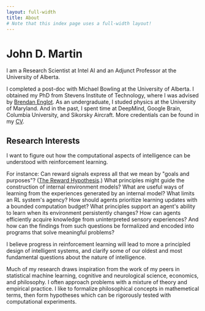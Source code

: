```yaml
---
layout: full-width
title: About
# Note that this index page uses a full-width layout!
---
```

<h1 class="content-listing-header sans">John D. Martin</h1>
I am a Research Scientist at Intel AI and an Adjunct Professor at the University of Alberta.

I completed a post-doc with Michael Bowling at the University of Alberta.
I obtained my PhD from Stevens Institute of Technology, where I was advised by [Brendan Englot](http://personal.stevens.edu/~benglot/).
As an undergraduate, I studed physics at the University of Maryland.
And in the past, I spent time at DeepMind, Google Brain, Columbia University, and Sikorsky Aircraft.
More credentials can be found in my [CV](/assets/cv/2023_martin_cv.pdf).

## Research Interests
I want to figure out how the computational aspects of intelligence can be understood with reinforcement learning.

For instance:
Can reward signals express all that we mean by "goals and purposes"? ([The Reward Hypothesis](http://incompleteideas.net/rlai.cs.ualberta.ca/RLAI/rewardhypothesis.html).) 
What principles might guide the construction of internal environment models? 
What are useful ways of learning from the experiences generated by an internal model?
What limits an RL system's agency?
How should agents prioritize learning updates with a bounded computation budget?
What principles support an agent's ability to learn when its environment persistently changes?
How can agents efficiently acquire knowledge from uninterpreted sensory experiences? 
And how can the findings from such questions be formalized and encoded into programs that solve meaningful problems? 

I believe progress in reinforcement learning will lead to more a principled design of intelligent systems, and clarify some of our oldest and most fundamental questions about the nature of intelligence.

Much of my research draws inspiration from the work of my peers in statistical machine learning, cognitive and neurological science, economics, and philosophy. 
I often approach problems with a mixture of theory and empirical practice.
I like to formalize philosophical concepts in mathemetical terms, then form hypotheses which can be rigorously tested with computational experiments.  